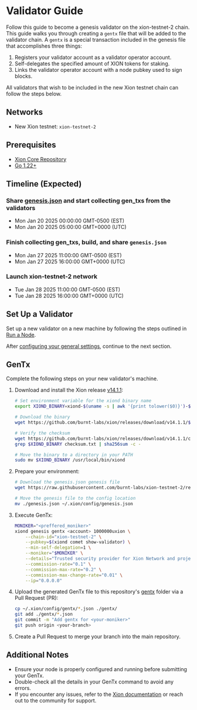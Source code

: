 # Validator Guide

Follow this guide to become a genesis validator on the xion-testnet-2 chain. This guide walks you through creating a `gentx` file that will be added to the validator chain. A `gentx` is a special transaction included in the genesis file that accomplishes three things:

1. Registers your validator account as a validator operator account.
2. Self-delegates the specified amount of XION tokens for staking.
3. Links the validator operator account with a node pubkey used to sign blocks.

All validators that wish to be included in the new Xion testnet chain can follow the steps below.

## Networks

- New Xion testnet: `xion-testnet-2`

## Prerequisites

- [Xion Core Repository](https://github.com/xion-money/core)
- [Go 1.22+](https://go.dev/dl/)

## Timeline (Expected)

### Share [genesis.json](https://raw.githubusercontent.com/burnt-labs/xion-testnet-2/refs/heads/main/config/genesis.json) and start collecting gen_txs from the validators

- Mon Jan 20 2025 00:00:00 GMT-0500 (EST)
- Mon Jan 20 2025 05:00:00 GMT+0000 (UTC)

### Finish collecting gen_txs, build, and share `genesis.json`

- Mon Jan 27 2025 11:00:00 GMT-0500 (EST)
- Mon Jan 27 2025 16:00:00 GMT+0000 (UTC)

### Launch xion-testnet-2 network

- Tue Jan 28 2025 11:00:00 GMT-0500 (EST)
- Tue Jan 28 2025 16:00:00 GMT+0000 (UTC)

## Set Up a Validator

Set up a new validator on a new machine by following the steps outlined in [Run a Node](https://docs.burnt.com/xion/nodes-and-validators/run-a-node).

After [configuring your general settings](https://docs.burnt.com/xion/nodes-and-validators/run-a-node/configure-the-xion-daemon), continue to the next section.

## GenTx

Complete the following steps on your new validator's machine.

1. Download and install the Xion release [v14.1.1](https://github.com/burnt-labs/xion/releases/tag/v14.1.1):

    ```sh
    # Set environment variable for the xiond binary name
    export XIOND_BINARY=xiond-$(uname -s | awk '{print tolower($0)}')-$(uname -m | sed 's/aarch/amd/')

    # Download the binary
    wget https://github.com/burnt-labs/xion/releases/download/v14.1.1/$XIOND_BINARY

    # Verify the checksum
    wget https://github.com/burnt-labs/xion/releases/download/v14.1.1/checksum.txt
    grep $XIOND_BINARY checksum.txt | sha256sum -c -

    # Move the binary to a directory in your PATH
    sudo mv $XIOND_BINARY /usr/local/bin/xiond
    ```

2. Prepare your environment:

    ```sh
    # Download the genesis.json genesis file
    wget https://raw.githubusercontent.com/burnt-labs/xion-testnet-2/refs/tags/prelaunch/config/genesis.json

    # Move the genesis file to the config location
    mv ./genesis.json ~/.xion/config/genesis.json
    ```

3. Execute GenTx:

    ```sh
    MONIKER="<preffered_moniker>"
    xiond genesis gentx <account> 1000000uxion \
        --chain-id="xion-testnet-2" \
        --pubkey=$(xiond comet show-validator) \
        --min-self-delegation=1 \
        --moniker="$MONIKER" \
        --details="Trusted security provider for Xion Network and projects building on Xion." \
        --commission-rate="0.1" \
        --commission-max-rate="0.2" \
        --commission-max-change-rate="0.01" \
        --ip="0.0.0.0"
    ```

4. Upload the generated GenTx file to this repository's [gentx](https://github.com/burnt-labs/xion-testnet-2/tree/prelaunch/config) folder via a Pull Request (PR):

    ```sh
    cp ~/.xion/config/gentx/*.json ./gentx/
    git add ./gentx/*.json
    git commit -m "Add gentx for <your-moniker>"
    git push origin <your-branch>
    ```

5. Create a Pull Request to merge your branch into the main repository.

## Additional Notes

- Ensure your node is properly configured and running before submitting your GenTx.
- Double-check all the details in your GenTx command to avoid any errors.
- If you encounter any issues, refer to the [Xion documentation](https://docs.xion.burnt.com/) or reach out to the community for support.
